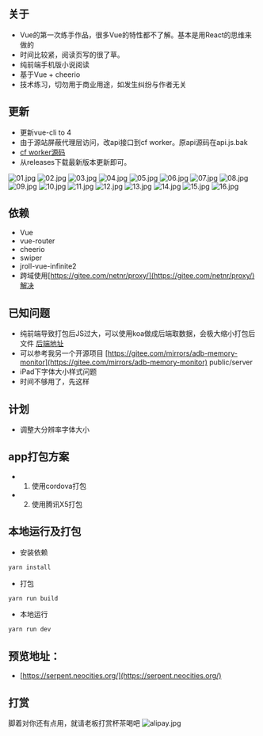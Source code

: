 ## 关于
* Vue的第一次练手作品，很多Vue的特性都不了解。基本是用React的思维来做的
* 时间比较紧，阅读页写的很了草。
* 纯前端手机版小说阅读
* 基于Vue + cheerio
* 技术练习，切勿用于商业用途，如发生纠纷与作者无关

## 更新
* 更新vue-cli to 4
* 由于源站屏蔽代理层访问，改api接口到cf worker。原api源码在api.js.bak
* [cf worker源码](https://github.com/sunyuting83/online-books-workers)
* 从releases下载最新版本更新即可。

![01.jpg](https://i.loli.net/2019/11/12/pDedG2zNrn8AfoT.jpg)
![02.jpg](https://i.loli.net/2019/11/12/SyF1c5qd9MEK8lD.jpg)
![03.jpg](https://i.loli.net/2019/11/12/MXL25wHQbgf34xo.jpg)
![04.jpg](https://i.loli.net/2019/11/12/DLJZbVTCNMQkfYS.jpg)
![05.jpg](https://i.loli.net/2019/11/12/EM2wCAilhOQWPgm.jpg)
![06.jpg](https://i.loli.net/2019/11/12/qCHDVv5lKGkjBWs.jpg)
![07.jpg](https://i.loli.net/2019/11/12/LKYGVMUhkvyJNBg.jpg)
![08.jpg](https://i.loli.net/2019/11/12/KsiFnfayZUzjW9r.jpg)
![09.jpg](https://i.loli.net/2019/11/12/3NDzwFtQMS4WTyu.jpg)
![10.jpg](https://i.loli.net/2019/11/12/ypGZNOjUz9etbnh.jpg)
![11.jpg](https://i.loli.net/2019/11/12/8KZIaEjlwe1FDoy.jpg)
![12.jpg](https://i.loli.net/2019/11/12/Kalhc8LAZeRVzj5.jpg)
![13.jpg](https://i.loli.net/2019/11/12/O7WJYqzfcbkV92Q.jpg)
![14.jpg](https://i.loli.net/2019/11/12/gHvsKUFBw4M9R2S.jpg)
![15.jpg](https://i.loli.net/2019/11/12/5MXNEzheBP4bmaJ.jpg)
![16.jpg](https://i.loli.net/2019/11/12/lBEGf3tyd48eFXP.jpg)

## 依赖
* Vue
* vue-router
* cheerio
* swiper
* jroll-vue-infinite2
* 跨域使用[https://gitee.com/netnr/proxy/](https://gitee.com/netnr/proxy/)解决

## 已知问题
* 纯前端导致打包后JS过大，可以使用koa做成后端取数据，会极大缩小打包后文件 [后端地址](https://gitee.com/openall/ts-online-books-api)
* 可以参考我另一个开源项目 [https://gitee.com/mirrors/adb-memory-monitor](https://gitee.com/mirrors/adb-memory-monitor) public/server
* iPad下字体大小样式问题
* 时间不够用了，先这样

## 计划
* 调整大分辨率字体大小

## app打包方案
* 1. 使用cordova打包
* 2. 使用腾讯X5打包

## 本地运行及打包
* 安装依赖
```Bash
yarn install
```
* 打包
```Bash
yarn run build
```
* 本地运行
```Bash
yarn run dev
```

## 预览地址：
* [https://serpent.neocities.org/](https://serpent.neocities.org/)

## 打赏
脚着对你还有点用，就请老板打赏杯茶喝吧
![alipay.jpg](https://i.loli.net/2019/11/12/vGoaSuRjqVxL9ki.jpg)